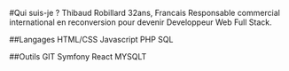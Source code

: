 #Qui suis-je ?
Thibaud Robillard
32ans, Francais
Responsable commercial international en reconversion pour devenir Developpeur Web Full Stack.

##Langages
HTML/CSS
Javascript
PHP
SQL

##Outils
GIT
Symfony
React
MYSQLT
